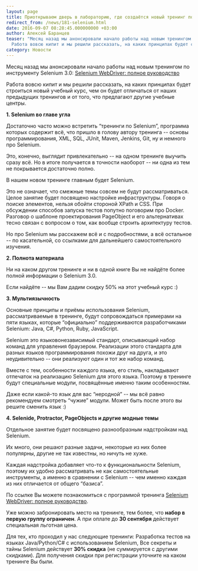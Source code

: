 ```yaml
---
layout: page
title: Приоткрываем дверь в лабораторию, где создаётся новый тренинг по Selenium
redirect_from: /news/181-selenium.html
date: 2016-09-07 08:28:45.000000000 +03:00
author: Алексей Баранцев
teaser: "Месяц назад мы анонсировали начало работы над новым тренингом \"Selenium WebDriver: полное руководство\".
  Работа вовсю кипит и мы решили рассказать, на каких принципах будет строиться новый учебный курс, чем он будет отличаться от наших предыдущих тренингов и от того, что предлагают другие учебные центры."
category: Новости
---
```

<p>Месяц назад мы анонсировали начало работы над новым тренингом по инструменту Selenium 3.0: <a href="http://software-testing.ru/trainings/schedule?task=3&amp;cid=242">Selenium WebDriver: полное руководство</a></p>
<p>Работа вовсю кипит и мы решили рассказать, на каких принципах будет строиться новый учебный курс, чем он будет отличаться от наших предыдущих тренингов и от того, что предлагают другие учебные центры.</p>
<p><strong>1. Selenium во главе угла</strong></p>
<p>Достаточно часто можно встретить “тренинги по Selenium”, программа которых содержит всё, что пришло в голову автору тренинга -- основы программирования, XML, SQL, JUnit, Maven, Jenkins, Git, ну и немного про Selenium.</p>
<p>Это, конечно, выглядит привлекательно -- на одном тренинге выучить сразу всё. Но в итоге получается в точности наоборот -- ни одна из тем не покрывается достаточно полно.</p>
<p>В нашем новом тренинге главным будет Selenium.</p>
<p>Это не означает, что смежные темы совсем не будут рассматриваться. Целое занятие будет посвящено настройке инфраструктуры. Говоря о поиске элементов, нельзя обойти стороной XPath и CSS. При обсуждении способов запуска тестов попутно поговорим про Docker. Разговор о шаблоне проектирования PageObject и его альтернативах тесно связан с вопросом о том, как вообще строить архитектуру тестов.</p>
<p>Но про Selenium мы расскажем всё и с подробностями, а всё остальное -- по касательной, со ссылками для дальнейшего самостоятельного изучения.</p>
<p><strong>2. Полнота материала</strong></p>
<p>Ни на каком другом тренинге и ни в одной книге Вы не найдёте более полной информации о Selenium 3.0.</p>
<p>Если найдёте -- мы Вам дадим скидку 50% на этот учебный курс :)</p>
<p><strong>3. Мультиязычность</strong></p>
<p>Основные принципы и приёмы использования Selenium, рассматриваемые в тренинге, будут сопровождаться примерами на пяти языках, которые “официально” поддерживаются разработчиками Selenium: Java, C#, Python, Ruby, JavaScript.</p>
<p>Selenium это языковонезависимый стандарт, описывающий набор команд для управления браузером. Реализации этого стандарта для разных языков программирования похожи друг на друга, и это неудивительно -- они реализуют один и тот же набор команд.</p>
<p>Вместе с тем, особенности каждого языка, его стиль, накладывают отпечаток на реализацию Selenium для этого языка. Поэтому в тренинге будут специальные модули, посвящённые именно таким особенностям.</p>
<p>Даже если какой-то язык для вас “неродной” -- мы всё равно рекомендуем смотреть “чужие” модули. Может быть после этого вы решите сменить язык :)</p>
<p><strong>4. Selenide, Protractor, PageObjects и другие модные темы</strong></p>
<p>Отдельное занятие будет посвящено разнообразным надстройкам над Selenium.</p>
<p>Их много, они решают разные задачи, некоторые из них более популярны, другие не так известны, но ничуть не хуже.</p>
<p>Каждая надстройка добавляет что-то к функциональности Selenium, поэтому их удобно рассматривать не как самостоятельные инструменты, а именно в сравнении с Selenium -- чем именно каждая из них отличается от общего “базиса”.</p>
<p>По ссылке Вы можете познакомиться с программой тренинга <a href="http://software-testing.ru/trainings/schedule?task=3&amp;cid=242">Selenium WebDriver: полное руководство</a>.</p>
<p>Уже можно забронировать место на тренинге, тем более, что <strong>набор в первую группу ограничен</strong>. А при оплате до <strong>30 сентября</strong> действует специальная льготная цена.</p>
<p>Для тех, кто проходил у нас следующие тренинги: Разработка тестов на языках Java/Python/C# с использованием Selenium, Все секреты и тайны Selenium действует <strong>30% скидка</strong> (не суммируется с другими скидками). Для получения скидки при регистрации уточните на каком тренинге Вы были.</p>
